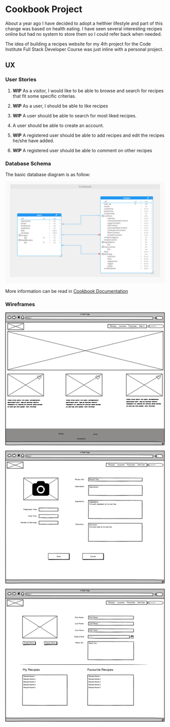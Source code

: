 # Cookbook Project

About a year ago I have decided to adopt a helthier lifestyle and part of this change was based on health eating. I have seen several interesting recipes online but had no system to store them so I could refer back when needed.

The idea of building a recipes website for my 4th project for the Code Institute Full Stack Developer Course was just inline with a personal project.

## UX

### User Stories

1. **WIP** As a visitor, I would like to be able to browse and search for recipes that fit some specific criterias.

2. **WIP** As a user, I should be able to like recipes

3. **WIP** A user should be able to search for most liked recipes.

4. A user should be able to create an account.

5. **WIP** A registered user should be able to add recipes and edit the recipes he/she have added.

6. **WIP** A registered user should be able to comment on other recipes

### Database Schema

The basic database diagram is as follow:

![Database Diagram](docs/database/cookbook-database-diagram.png)

More information can be read in [Cookbook Documentation](docs/database/Cookbook-documentation.pdf)

### Wireframes

![Home page Desktop version](docs/wireframes/home-page.png)

![New Recipe Desktop version](docs/wireframes/add-recipe-page.png)

![User Account Desktop version](docs/wireframes/user-account-page.png)